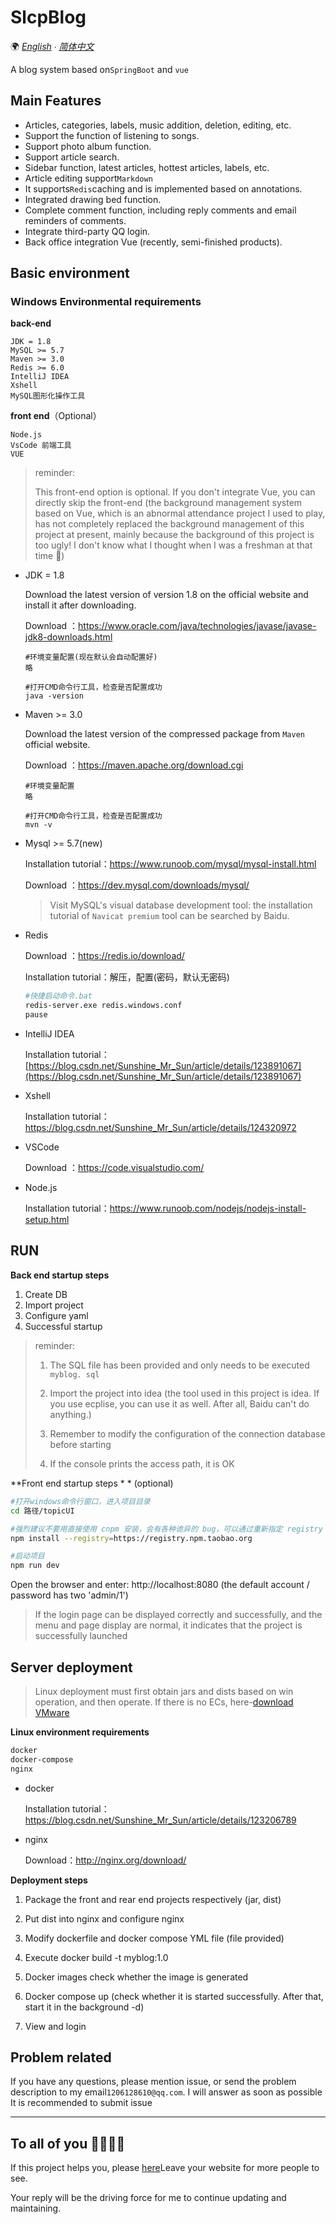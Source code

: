 # SlcpBlog
🌍
*[English](README-en.md) ∙ [简体中文](README.md)*

A blog system based on`SpringBoot` and `vue`

## Main Features

- Articles, categories, labels, music addition, deletion, editing, etc.
- Support the function of listening to songs.
- Support photo album function.
- Support article search.
- Sidebar function, latest articles, hottest articles, labels, etc.
- Article editing support`Markdown`
- It supports`Redis`caching and is implemented based on annotations.
- Integrated drawing bed function.
- Complete comment function, including reply comments and email reminders of comments.
- Integrate third-party QQ login.
- Back office integration Vue (recently, semi-finished products).

## Basic environment

### Windows Environmental requirements

**back-end**

~~~
JDK = 1.8
MySQL >= 5.7
Maven >= 3.0
Redis >= 6.0
IntelliJ IDEA
Xshell
MySQL图形化操作工具
~~~

**front end**（Optional）

~~~
Node.js
VsCode 前端工具
VUE
~~~

> reminder:
>
> This front-end option is optional. If you don't integrate Vue, you can directly skip the front-end (the background management system based on Vue, which is an abnormal attendance project I used to play, has not completely replaced the background management of this project at present, mainly because the background of this project is too ugly! I don't know what I thought when I was a freshman at that time 🤡)


- JDK = 1.8

  Download the latest version of version 1.8 on the official website and install it after downloading.

  Download ：https://www.oracle.com/java/technologies/javase/javase-jdk8-downloads.html

  ```
  #环境变量配置(现在默认会自动配置好)
  略
  
  #打开CMD命令行工具，检查是否配置成功
  java -version
  ```

- Maven >= 3.0

  Download the latest version of the compressed package from `Maven` official website.

  Download ：https://maven.apache.org/download.cgi

  ```
  #环境变量配置
  略
  
  #打开CMD命令行工具，检查是否配置成功
  mvn -v
  ```

- Mysql >= 5.7(new)

  Installation tutorial：https://www.runoob.com/mysql/mysql-install.html

  Download ：https://dev.mysql.com/downloads/mysql/

  > Visit MySQL's visual database development tool: the installation tutorial of `Navicat premium` tool can be searched by Baidu.

- Redis

  Download ：https://redis.io/download/

  Installation tutorial：解压，配置(密码，默认无密码)

  ~~~bash
  #快捷启动命令.bat
  redis-server.exe redis.windows.conf
  pause
  ~~~

- IntelliJ IDEA

  Installation tutorial：[https://blog.csdn.net/Sunshine_Mr_Sun/article/details/123891067](https://blog.csdn.net/Sunshine_Mr_Sun/article/details/123891067)

- Xshell

  Installation tutorial：https://blog.csdn.net/Sunshine_Mr_Sun/article/details/124320972

- VSCode

  Download ：https://code.visualstudio.com/

- Node.js

  Installation tutorial：https://www.runoob.com/nodejs/nodejs-install-setup.html


## RUN

**Back end startup steps**

1. Create DB
2. Import project
3. Configure yaml
4. Successful startup

> reminder:
>
> 1. The SQL file has been provided and only needs to be executed` myblog. sql`
>
> 2. Import the project into idea (the tool used in this project is idea. If you use ecplise, you can use it as well. After all, Baidu can't do anything.)
>
> 3. Remember to modify the configuration of the connection database before starting
>
> 4. If the console prints the access path, it is OK



**Front end startup steps * * (optional)

```bash
#打开windows命令行窗口，进入项目目录
cd 路径/topicUI

#强烈建议不要用直接使用 cnpm 安装，会有各种诡异的 bug，可以通过重新指定 registry 来解决 npm 安装速度慢的问题。
npm install --registry=https://registry.npm.taobao.org

#启动项目
npm run dev
```

Open the browser and enter: http://localhost:8080 (the default account / password has two 'admin/1')

>If the login page can be displayed correctly and successfully, and the menu and page display are normal, it indicates that the project is successfully launched

## Server deployment

> Linux deployment must first obtain jars and dists based on win operation, and then operate. If there is no ECs, here-[download VMware](https://blog.csdn.net/Sunshine_Mr_Sun/article/details/123206789)

**Linux environment requirements**

~~~tex
docker
docker-compose
nginx
~~~

- docker

  Installation tutorial：https://blog.csdn.net/Sunshine_Mr_Sun/article/details/123206789

- nginx

  Download：http://nginx.org/download/



**Deployment steps**

1. Package the front and rear end projects respectively (jar, dist)



2. Put dist into nginx and configure nginx

3. Modify dockerfile and docker compose YML file (file provided)

4. Execute docker build -t myblog:1.0

5. Docker images check whether the image is generated

6. Docker compose up (check whether it is started successfully. After that, start it in the background -d)

7. View and login



## Problem related

If you have any questions, please mention issue, or send the problem description to my email` 1206128610@qq.com `. I will answer as soon as possible It is recommended to submit issue

---



## To all of you 🙋‍♀️🙋‍♂️

If this project helps you, please [here](https://github.com/ShawSun1/SpringBootBlog/issues/2)Leave your website for more people to see.

Your reply will be the driving force for me to continue updating and maintaining.

